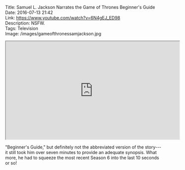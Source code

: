Title: Samuel L. Jackson Narrates the Game of Thrones Beginner's Guide  
Date: 2016-07-13 21:42  
Link: https://www.youtube.com/watch?v=6N4gEJ_ED98  
Description: NSFW.  
Tags: Television  
Image: /images/gameofthronessamjackson.jpg  

<iframe class="radius" width="560" height="315" src="https://www.youtube-nocookie.com/embed/6N4gEJ_ED98?rel=0&amp;showinfo=0" allowfullscreen></iframe>

"Beginner's Guide," but definitely not the abbreviated version of the story---it still took him over seven minutes to provide an adequate synopsis. What more, he had to squeeze the most recent Season 6 into the last 10 seconds or so!